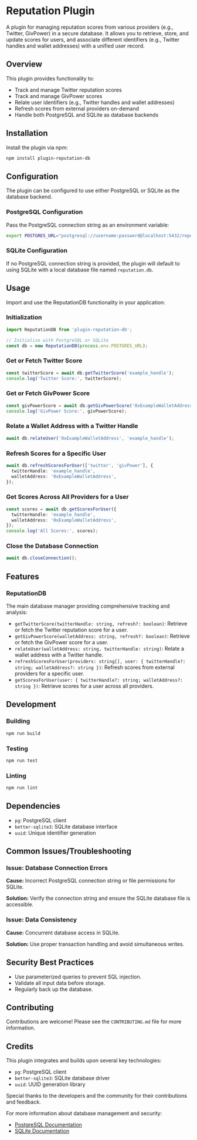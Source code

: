 # Reputation Plugin

A plugin for managing reputation scores from various providers (e.g., Twitter, GivPower) in a secure database. It allows you to retrieve, store, and update scores for users, and associate different identifiers (e.g., Twitter handles and wallet addresses) with a unified user record.

## Overview

This plugin provides functionality to:

- Track and manage Twitter reputation scores
- Track and manage GivPower scores
- Relate user identifiers (e.g., Twitter handles and wallet addresses)
- Refresh scores from external providers on-demand
- Handle both PostgreSQL and SQLite as database backends

## Installation

Install the plugin via npm:

```bash
npm install plugin-reputation-db
```

## Configuration

The plugin can be configured to use either PostgreSQL or SQLite as the database backend.

### PostgreSQL Configuration

Pass the PostgreSQL connection string as an environment variable:

```bash
export POSTGRES_URL="postgresql://username:password@localhost:5432/reputationdb"
```

### SQLite Configuration

If no PostgreSQL connection string is provided, the plugin will default to using SQLite with a local database file named `reputation.db`.

## Usage

Import and use the ReputationDB functionality in your application:

### Initialization

```typescript
import ReputationDB from 'plugin-reputation-db';

// Initialize with PostgreSQL or SQLite
const db = new ReputationDB(process.env.POSTGRES_URL);
```

### Get or Fetch Twitter Score

```typescript
const twitterScore = await db.getTwitterScore('example_handle');
console.log('Twitter Score:', twitterScore);
```

### Get or Fetch GivPower Score

```typescript
const givPowerScore = await db.getGivPowerScore('0xExampleWalletAddress');
console.log('GivPower Score:', givPowerScore);
```

### Relate a Wallet Address with a Twitter Handle

```typescript
await db.relateUser('0xExampleWalletAddress', 'example_handle');
```

### Refresh Scores for a Specific User

```typescript
await db.refreshScoresForUser(['twitter', 'givPower'], {
  twitterHandle: 'example_handle',
  walletAddress: '0xExampleWalletAddress',
});
```

### Get Scores Across All Providers for a User

```typescript
const scores = await db.getScoresForUser({
  twitterHandle: 'example_handle',
  walletAddress: '0xExampleWalletAddress',
});
console.log('All Scores:', scores);
```

### Close the Database Connection

```typescript
await db.closeConnection();
```

## Features

### ReputationDB
The main database manager providing comprehensive tracking and analysis:

- `getTwitterScore(twitterHandle: string, refresh?: boolean)`: Retrieve or fetch the Twitter reputation score for a user.
- `getGivPowerScore(walletAddress: string, refresh?: boolean)`: Retrieve or fetch the GivPower score for a user.
- `relateUser(walletAddress: string, twitterHandle: string)`: Relate a wallet address with a Twitter handle.
- `refreshScoresForUser(providers: string[], user: { twitterHandle?: string; walletAddress?: string })`: Refresh scores from external providers for a specific user.
- `getScoresForUser(user: { twitterHandle?: string; walletAddress?: string })`: Retrieve scores for a user across all providers.

## Development

### Building

```bash
npm run build
```

### Testing

```bash
npm run test
```

### Linting

```bash
npm run lint
```

## Dependencies

- `pg`: PostgreSQL client
- `better-sqlite3`: SQLite database interface
- `uuid`: Unique identifier generation

## Common Issues/Troubleshooting

### Issue: Database Connection Errors
**Cause:** Incorrect PostgreSQL connection string or file permissions for SQLite.

**Solution:** Verify the connection string and ensure the SQLite database file is accessible.

### Issue: Data Consistency
**Cause:** Concurrent database access in SQLite.

**Solution:** Use proper transaction handling and avoid simultaneous writes.

## Security Best Practices

- Use parameterized queries to prevent SQL injection.
- Validate all input data before storage.
- Regularly back up the database.

## Contributing

Contributions are welcome! Please see the `CONTRIBUTING.md` file for more information.

## Credits

This plugin integrates and builds upon several key technologies:

- `pg`: PostgreSQL client
- `better-sqlite3`: SQLite database driver
- `uuid`: UUID generation library

Special thanks to the developers and the community for their contributions and feedback.

For more information about database management and security:

- [PostgreSQL Documentation](https://www.postgresql.org/docs/)
- [SQLite Documentation](https://sqlite.org/docs.html)



